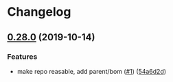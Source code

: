 # Changelog

## [0.28.0](https://www.github.com/googleapis/java-datacatalog/compare/0.27.0...v0.28.0) (2019-10-14)


### Features

* make repo reasable, add parent/bom ([#1](https://www.github.com/googleapis/java-datacatalog/issues/1)) ([54a6d2d](https://www.github.com/googleapis/java-datacatalog/commit/54a6d2dd0af70dfa3b7556b0510906ae3065fd59))
